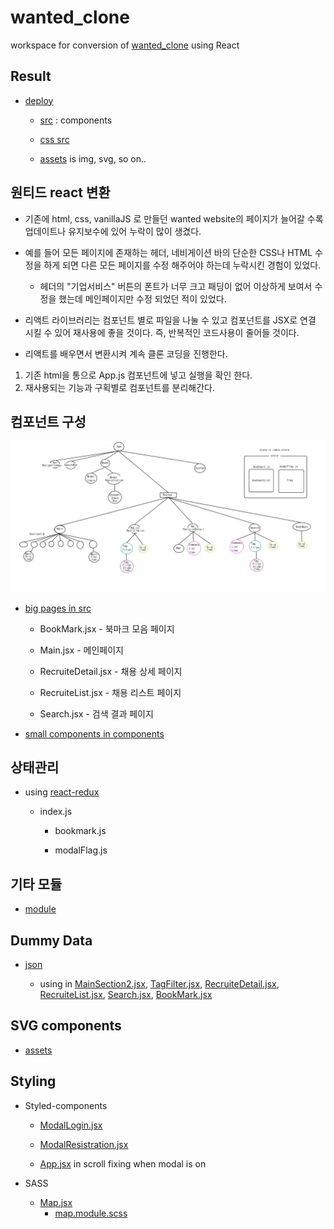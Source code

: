 # wanted_clone

workspace for conversion of [wanted_clone](https://github.com/Jin959/wanted_clone) using React

## Result
 - [deploy](https://jin959.github.io/wanted_clone_react/)  
    
    * [src](https://github.com/Jin959/wanted_clone_react/tree/master/src) : components  

    * [css src](https://github.com/Jin959/wanted_clone_react/tree/master/css/)  
    
    * [assets](https://github.com/Jin959/wanted_clone_react/tree/master/css/) is img, svg, so on.. 
      
  


## 원티드 react 변환

- 기존에 html, css, vanillaJS 로 만들던 wanted website의 페이지가 늘어갈 수록 업데이트나 유지보수에 있어 누락이 많이 생겼다.

- 예를 들어 모든 페이지에 존재하는 헤더, 네비게이션 바의 단순한 CSS나 HTML 수정을 하게 되면 다른 모든 페이지를 수정 해주어야 하는데 누락시킨 경험이 있었다.

    * 헤더의 "기업서비스" 버튼의 폰트가 너무 크고 패딩이 없어 이상하게 보여서 수정을 했는데 메인페이지만 수정 되었던 적이 있었다.

- 리액트 라이브러리는 컴포넌트 별로 파일을 나눌 수 있고 컴포넌트를 JSX로 연결 시킬 수 있어 재사용에 좋을 것이다. 즉, 반복적인 코드사용이 줄어들 것이다.

- 리액트를 배우면서 변환시켜 계속 클론 코딩을 진행한다.

1. 기존 html을 통으로 App.js 컴포넌트에 넣고 실행을 확인 한다.
2. 재사용되는 기능과 구획별로 컴포넌트를 분리해간다.


## 컴포넌트 구성

![App_component.png](./App_component.png)

- [big pages in src](https://github.com/Jin959/wanted_clone_react/tree/master/src)

  * BookMark.jsx - 북마크 모음 페이지

  * Main.jsx - 메인페이지

  * RecruiteDetail.jsx - 채용 상세 페이지

  * RecruiteList.jsx - 채용 리스트 페이지

  * Search.jsx - 검색 결과 페이지

- [small components in components](https://github.com/Jin959/wanted_clone_react/tree/master/src/components)

## 상태관리

- using [react-redux](https://github.com/Jin959/wanted_clone_react/tree/master/src/redux_module)

  * index.js

    + bookmark.js

    + modalFlag.js

## 기타 모듈

- [module](https://github.com/Jin959/wanted_clone_react/tree/master/src/module)

## Dummy Data

- [json](https://github.com/Jin959/wanted_clone_react/tree/master/src/json)

  * using in [MainSection2.jsx](https://github.com/Jin959/wanted_clone_react/blob/master/src/components/main/MainSection2.jsx), [TagFilter.jsx](https://github.com/Jin959/wanted_clone_react/blob/master/src/components/tag_filter/TagFilter.jsx), [RecruiteDetail.jsx](https://github.com/Jin959/wanted_clone_react/blob/master/src/RecruiteDetail.jsx), [RecruiteList.jsx](https://github.com/Jin959/wanted_clone_react/blob/master/src/RecruiteList.jsx), [Search.jsx](https://github.com/Jin959/wanted_clone_react/blob/master/src/Search.jsx), [BookMark.jsx](https://github.com/Jin959/wanted_clone_react/blob/master/src/BookMark.jsx)

## SVG components

- [assets](https://github.com/Jin959/wanted_clone_react/tree/master/src/assets)

## Styling

- Styled-components  

  * [ModalLogin.jsx](https://github.com/Jin959/wanted_clone_react/blob/master/src/components/modal/ModalLogin.jsx)

  * [ModalResistration.jsx](https://github.com/Jin959/wanted_clone_react/blob/master/src/components/modal/ModalRegistration.jsx)

  * [App.jsx](https://github.com/Jin959/wanted_clone_react/blob/master/src/App.jsx) in scroll fixing when modal is on

- SASS 

  * [Map.jsx](https://github.com/Jin959/wanted_clone_react/tree/master/src/components/map)
    + [map.module.scss](https://github.com/Jin959/wanted_clone_react/blob/master/src/components/map/css/map.module.scss)